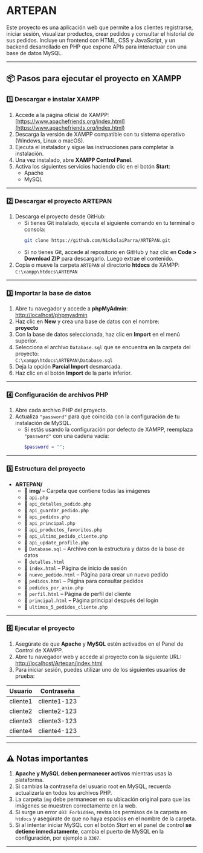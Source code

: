 # ARTEPAN

Este proyecto es una aplicación web que permite a los clientes registrarse, iniciar sesión, visualizar productos, crear pedidos y consultar el historial de sus pedidos. Incluye un frontend con HTML, CSS y JavaScript, y un backend desarrollado en PHP que expone APIs para interactuar con una base de datos MySQL.

---

## 📦 Pasos para ejecutar el proyecto en XAMPP

### 1️⃣ Descargar e instalar XAMPP

1. Accede a la página oficial de XAMPP: [https://www.apachefriends.org/index.html](https://www.apachefriends.org/index.html)
2. Descarga la versión de XAMPP compatible con tu sistema operativo (Windows, Linux o macOS).
3. Ejecuta el instalador y sigue las instrucciones para completar la instalación.
4. Una vez instalado, abre **XAMPP Control Panel**.
5. Activa los siguientes servicios haciendo clic en el botón **Start**:
   - Apache
   - MySQL

---

### 2️⃣ Descargar el proyecto ARTEPAN

1. Descarga el proyecto desde GitHub:
   - Si tienes Git instalado, ejecuta el siguiente comando en tu terminal o consola:  
     ```bash
     git clone https://github.com/NickolaiParra/ARTEPAN.git
     ```
   - Si no tienes Git, accede al repositorio en GitHub y haz clic en **Code > Download ZIP** para descargarlo. Luego extrae el contenido.
2. Copia o mueve la carpeta `ARTEPAN` al directorio **htdocs** de XAMPP:  
   `C:\xampp\htdocs\ARTEPAN`

---

### 3️⃣ Importar la base de datos

1. Abre tu navegador y accede a **phpMyAdmin**: [http://localhost/phpmyadmin](http://localhost/phpmyadmin)
2. Haz clic en **New** y crea una base de datos con el nombre:  
   **proyecto**
3. Con la base de datos seleccionada, haz clic en **Import** en el menú superior.
4. Selecciona el archivo `Database.sql` que se encuentra en la carpeta del proyecto:  
   `C:\xampp\htdocs\ARTEPAN\Database.sql`
5. Deja la opción **Parcial Import** desmarcada.
6. Haz clic en el botón **Import** de la parte inferior.

---

### 4️⃣ Configuración de archivos PHP

1. Abre cada archivo PHP del proyecto.
2. Actualiza `"password"` para que coincida con la configuración de tu instalación de MySQL.
   - Si estás usando la configuración por defecto de XAMPP, reemplaza `"password"` con una cadena vacía:  
     ```php
     $password = "";
     ```

---

### 5️⃣ Estructura del proyecto
- **ARTEPAN/**
  - 📂 **img/** – Carpeta que contiene todas las imágenes
  - 📄 `api.php`
  - 📄 `api_detalles_pedido.php`
  - 📄 `api_guardar_pedido.php`
  - 📄 `api_pedidos.php`
  - 📄 `api_principal.php`
  - 📄 `api_productos_favoritos.php`
  - 📄 `api_ultimo_pedido_cliente.php`
  - 📄 `api_update_profile.php`
  - 📄 `Database.sql` – Archivo con la estructura y datos de la base de datos
  - 📄 `detalles.html`
  - 📄 `index.html` – Página de inicio de sesión
  - 📄 `nuevo_pedido.html` – Página para crear un nuevo pedido
  - 📄 `pedidos.html` – Página para consultar pedidos
  - 📄 `pedidos_por_anio.php`
  - 📄 `perfil.html` – Página de perfil del cliente
  - 📄 `principal.html` – Página principal después del login
  - 📄 `ultimos_5_pedidos_cliente.php`

  
---

### 6️⃣ Ejecutar el proyecto

1. Asegúrate de que **Apache** y **MySQL** estén activados en el Panel de Control de XAMPP.
2. Abre tu navegador web y accede al proyecto con la siguiente URL:  
   [http://localhost/Artepan/index.html](http://localhost/Artepan/index.html)
3. Para iniciar sesión, puedes utilizar uno de los siguientes usuarios de prueba:

| Usuario    | Contraseña      |
|------------|------------------|
| cliente1   | cliente1-123     |
| cliente2   | cliente2-123     |
| cliente3   | cliente3-123     |
| cliente4   | cliente4-123     |

---

## ⚠️ Notas importantes

1. **Apache y MySQL deben permanecer activos** mientras usas la plataforma.  
2. Si cambias la contraseña del usuario root en MySQL, recuerda actualizarla en todos los archivos PHP.  
3. La carpeta `img` debe permanecer en su ubicación original para que las imágenes se muestren correctamente en la web.  
4. Si surge un error `403 Forbidden`, revisa los permisos de la carpeta en `htdocs` y asegúrate de que no haya espacios en el nombre de la carpeta.  
5. Si al intentar iniciar MySQL con el botón *Start* en el panel de control **se detiene inmediatamente**, cambia el puerto de MySQL en la configuración, por ejemplo a `3307`.  

---

